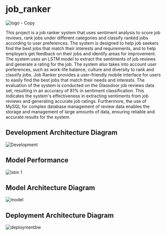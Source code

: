 # job_ranker

![logo - Copy](https://github.com/ManujaDewmina/JobRanker-frontend/assets/92631934/105316f1-57d5-4492-bbee-6d78f26eac8b)

This project is a job ranker system that uses sentiment analysis to score job reviews, rank jobs under different categories and classify ranked jobs according to user preferences. The system is designed to help job seekers find the best jobs that match their interests and requirements, and to help employers get feedback on their jobs and identify areas for improvement. The system uses an LSTM model to extract the sentiments of job reviews and generate a rating for the job. The system also takes into account user preferences, such as work-life balance, culture and diversity to rank and classify jobs. Job Ranker provides a user-friendly mobile interface for users to easily find the best jobs that match their needs and interests.
The evaluation of the system is conducted on the Glassdoor job reviews data set, resulting in an accuracy of 81% in sentiment classification. This indicates the system's effectiveness in extracting sentiments from job reviews and generating accurate job ratings. Furthermore, the use of MySQL for complex database management of review data enables the storage and management of large amounts of data, ensuring reliable and accurate results for the system.

## Development Architecture Diagram
![Development](https://github.com/ManujaDewmina/JobRanker-frontend/assets/92631934/63cddab1-71f6-4d57-83d4-0f94e1ddebc1)

## Model Performance
![lstm 1](https://github.com/ManujaDewmina/JobRanker-frontend/assets/92631934/99c74e68-911e-4308-ba6d-6dc8351bef1d)

## Model Architecture Diagram
![model](https://github.com/ManujaDewmina/JobRanker-frontend/assets/92631934/5ed8b6b7-e0f5-4207-bdfd-a900f227c974)

## Deployment Architecture Diagram
![deploymentbw](https://github.com/ManujaDewmina/JobRanker-frontend/assets/92631934/29505680-711a-4210-90ca-b0789a4d6201)
